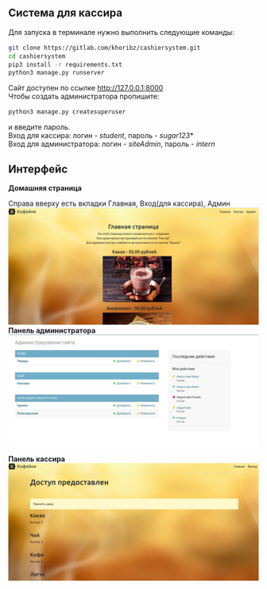 ## Система для кассира
Для запуска в терминале нужно выполнить следующие команды:
```bash
git clone https://gitlab.com/khoribz/cashiersystem.git
cd cashiersystem
pip3 install -r requirements.txt
python3 manage.py runserver
```  
Сайт доступен по ссылке http://127.0.0.1:8000 *<br>*
Чтобы создать администратора пропишите:
```bash
python3 manage.py createsuperuser
```  
и введите пароль.  
Вход для кассира: логин - *student*, пароль - *sugar123**  
Вход для администратора: логин - *siteAdmin*, пароль - *intern*  

## Интерфейс
**Домашняя страница**

Справа вверху есть вкладки Главная, Вход(для кассира), Админ
![main](screenshots/main.jpg)
**Панель администратора**
![admin](screenshots/admin.jpg)

**Панель кассира**
![user](screenshots/user.jpg)

